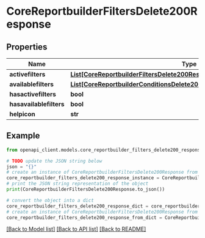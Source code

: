 # CoreReportbuilderFiltersDelete200Response


## Properties

Name | Type | Description | Notes
------------ | ------------- | ------------- | -------------
**activefilters** | [**List[CoreReportbuilderFiltersDelete200ResponseActivefiltersInner]**](CoreReportbuilderFiltersDelete200ResponseActivefiltersInner.md) |  | 
**availablefilters** | [**List[CoreReportbuilderConditionsDelete200ResponseAvailableconditionsInner]**](CoreReportbuilderConditionsDelete200ResponseAvailableconditionsInner.md) |  | 
**hasactivefilters** | **bool** | hasactivefilters | 
**hasavailablefilters** | **bool** | hasavailablefilters | 
**helpicon** | **str** | helpicon | 

## Example

```python
from openapi_client.models.core_reportbuilder_filters_delete200_response import CoreReportbuilderFiltersDelete200Response

# TODO update the JSON string below
json = "{}"
# create an instance of CoreReportbuilderFiltersDelete200Response from a JSON string
core_reportbuilder_filters_delete200_response_instance = CoreReportbuilderFiltersDelete200Response.from_json(json)
# print the JSON string representation of the object
print(CoreReportbuilderFiltersDelete200Response.to_json())

# convert the object into a dict
core_reportbuilder_filters_delete200_response_dict = core_reportbuilder_filters_delete200_response_instance.to_dict()
# create an instance of CoreReportbuilderFiltersDelete200Response from a dict
core_reportbuilder_filters_delete200_response_from_dict = CoreReportbuilderFiltersDelete200Response.from_dict(core_reportbuilder_filters_delete200_response_dict)
```
[[Back to Model list]](../README.md#documentation-for-models) [[Back to API list]](../README.md#documentation-for-api-endpoints) [[Back to README]](../README.md)


